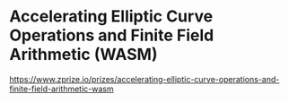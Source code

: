 # Accelerating Elliptic Curve Operations and Finite Field Arithmetic (WASM)
https://www.zprize.io/prizes/accelerating-elliptic-curve-operations-and-finite-field-arithmetic-wasm
